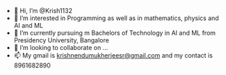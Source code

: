 - 👋 Hi, I’m @Krish1132
- 👀 I’m interested in Programming as well as in mathematics, physics and AI and ML
- 🌱 I’m currently pursuing m Bachelors of Technology in AI and ML from Presidency University, Bangalore
- 💞️ I’m looking to collaborate on ...
- 📫 My gmail is krishnendumukherjeesr@gmail.com and my contact is 8961682890

<!---
Krish1132/Krish1132 is a ✨ special ✨ repository because its `README.md` (this file) appears on your GitHub profile.
You can click the Preview link to take a look at your changes.
--->
